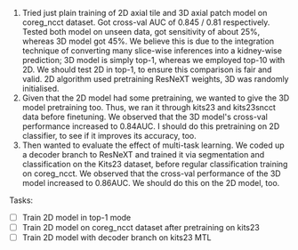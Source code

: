 1) Tried just plain training of 2D axial tile and 3D axial patch model on coreg_ncct dataset. Got cross-val AUC of 0.845 / 0.81 respectively. Tested both model on unseen data, got sensitivity of about 25%, whereas 3D model got 45%. We believe this is due to the integration technique of converting many slice-wise inferences into a kidney-wise prediction; 3D model is simply top-1, whereas we employed top-10 with 2D. We should test 2D in top-1, to ensure this comparison is fair and valid. 2D algorithm used pretraining ResNeXT weights, 3D was randomly initialised.
2) Given that the 2D model had some pretraining, we wanted to give the 3D model pretraining too. Thus, we ran it through kits23 and kits23sncct data before finetuning. We observed that the 3D model's cross-val performance increased to 0.84AUC.  I should do this pretraining on 2D classifier, to see if it improves its accuracy, too.
3) Then wanted to evaluate the effect of multi-task learning. We coded up a decoder branch to ResNeXT and trained it via segmentation and classification on the Kits23 dataset, before regular classification training on coreg_ncct. We observed that the cross-val performance of the 3D model increased to 0.86AUC. We should do this on the 2D model, too.

Tasks:

- [ ] Train 2D model in top-1 mode
- [ ] Train 2D model on coreg_ncct dataset after pretraining on kits23
- [ ] Train 2D model with decoder branch on kits23 MTL
